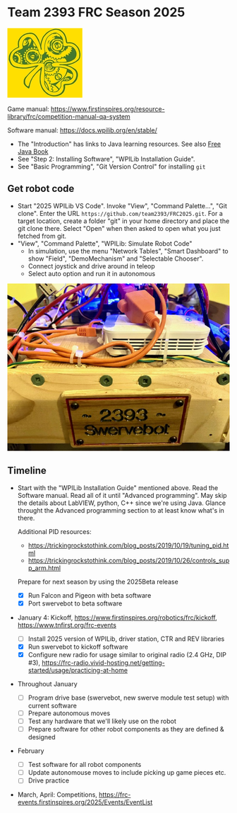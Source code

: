 Team 2393 FRC Season 2025
=========================

![logo](logo.jpg)

Game manual: https://www.firstinspires.org/resource-library/frc/competition-manual-qa-system

Software manual: https://docs.wpilib.org/en/stable/

 * The "Introduction" has links to Java learning resources.
   See also [Free Java Book](https://greenteapress.com/wp/think-java-2e/)
 * See "Step 2: Installing Software", "WPILib Installation Guide".
 * See "Basic Programming", "Git Version Control" for installing `git`

Get robot code
--------------
 * Start "2025 WPILib VS Code". Invoke "View", "Command Palette...", "Git clone".
   Enter the URL `https://github.com/team2393/FRC2025.git`.
   For a target location, create a folder "git" in your home directory
   and place the git clone there. Select "Open" when then asked to open
   what you just fetched from git.
 * "View", "Command Palette", "WPILib: Simulate Robot Code"
   * In simulation, use the menu "Network Tables",  "Smart Dashboard" to show "Field", "DemoMechanism" and "Selectable Chooser".
   * Connect joystick and drive around in teleop
   * Select auto option and run it in autonomous

![servebot](swervebot.jpg)

Timeline
--------

 * Start with the "WPILib Installation Guide" mentioned above.
   Read the Software manual. Read all of it until "Advanced programming".
   May skip the details about LabVIEW, python, C++ since we're using Java.
   Glance throught the Advanced programming section to at least know
   what's in there.

   Additional PID resources:
   - https://trickingrockstothink.com/blog_posts/2019/10/19/tuning_pid.html
   - https://trickingrockstothink.com/blog_posts/2019/10/26/controls_supp_arm.html
   
   Prepare for next season by using the 2025Beta release

   - [X] Run Falcon and Pigeon with beta software
   - [X] Port swervebot to beta software

 * January 4: Kickoff, https://www.firstinspires.org/robotics/frc/kickoff, https://www.tnfirst.org/frc-events
   - [ ] Install 2025 version of WPILib, driver station, CTR and REV libraries
   - [X] Run swervebot to kickoff software
   - [X] Configure new radio for usage similar to original radio (2.4 GHz, DIP #3), 
         https://frc-radio.vivid-hosting.net/getting-started/usage/practicing-at-home

 * Throughout January
   - [ ] Program drive base (swervebot, new swerve module test setup) with current software
   - [ ] Prepare autonomous moves
   - [ ] Test any hardware that we'll likely use on the robot
   - [ ] Prepare software for other robot components as they are defined & designed

 * February
   - [ ] Test software for all robot components
   - [ ] Update autonomouse moves to include picking up game pieces etc.
   - [ ] Drive practice

 * March, April: Competitions, https://frc-events.firstinspires.org/2025/Events/EventList



